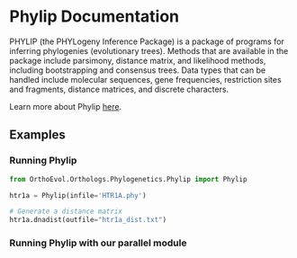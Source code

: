 # Phylip Documentation

PHYLIP (the PHYLogeny Inference Package) is a package of programs for inferring 
phylogenies (evolutionary trees).  Methods that are available in the package 
include parsimony, distance matrix, and likelihood methods, including 
bootstrapping and consensus trees. Data types that can be handled include 
molecular sequences, gene frequencies, restriction sites and fragments, 
distance matrices, and discrete characters.

Learn more about Phylip [here](http://evolution.genetics.washington.edu/phylip.html).

## Examples

### Running Phylip

```python
from OrthoEvol.Orthologs.Phylogenetics.Phylip import Phylip

htr1a = Phylip(infile='HTR1A.phy')

# Generate a distance matrix
htr1a.dnadist(outfile="htr1a_dist.txt")
```

### Running Phylip with our parallel module

```python

```
